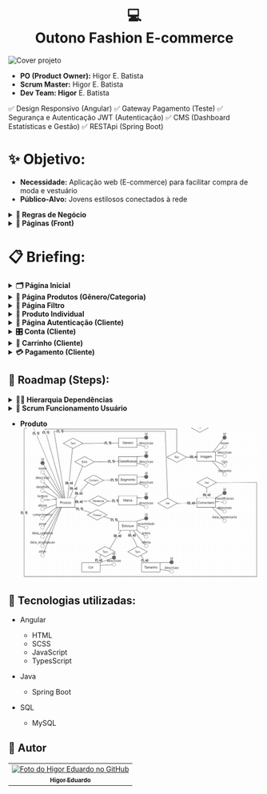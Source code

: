 <h1 align="center">
  💻<br>Outono Fashion E-commerce
</h1>
<img src="" alt="Cover projeto" />

- **PO (Product Owner):** Higor E. Batista
- **Scrum Master:** Higor E. Batista
- **Dev Team: Higor** E. Batista

✅ Design Responsivo (Angular)
✅ Gateway Pagamento (Teste)
✅ Segurança e Autenticação JWT (Autenticação)
✅ CMS (Dashboard Estatísticas e Gestão)
✅ RESTApi (Spring Boot)

# ✨ Objetivo:

- **Necessidade:** Aplicação web (E-commerce) para facilitar compra de moda e vestuário
- **Público-Alvo:** Jovens estilosos conectados à rede

<details>
<summary><b>📒 Regras de Negócio</b></summary>

## Requisitos:
### 1. Usuários
- **Experiência do Usuário (Cliente):**
    - Autenticação para acessar a conta, comentar, favoritar, pagar/comprar (segurança)
    - Visualização prévia dos detalhes de produtos (modal)
    - Buscar e filtrar produtos limitando 12 produtos/página (avançada)
    - Cadastrar diferentes endereços de entrega (apelido)
    - Comentar em produtos comprados (credibilidade)
    - Permitir cadastrar somente um CPF/CNPJ e E-mail
    - Pagamento facilitado e flexível no cartão de crédito em até 12x sem juros
    - Pagamento boleto e pix

- **Experiência do Usuário (Administrador):**
    - Acessar todas compras, faturamento, chat
    - Cadastrar produto e usuário
    - Editar produto e usuário
    - Definir nível de acesso usuário
    - Liberação de cadastro de usuário (vendedor)
    - Cadastrar e Editar postagens Blog (todos)

- **Experiencia do Usuário (Vendedor):**
    - Conversar com cliente em chat
    - Buscar, acompanhar e editar status pedido
    - Editar próprias informações cadastrais
    - Cadastrar e Editar próprias postagens Blog

- **Características do Usuário [Cliente/ADM/Editor/Vendedor]:**
    - Nome
    - Sobrenome
    - E-mail (Único)
    - Senha
    - CPF/CNPJ (Único)
    - RG/IE (Único e opcional)
    - Gênero
    - Data de Nascimento
    - Apelido Endereço
        - Endereço: CEP, Bairro, Logradouro, Número, Complemento, Referência, Ativo (selecionado)
    - Ativo (Cadastro Ativo)
    - Imagem

### 2. Produtos
- **Características do Produto:**
    - Nome
    - Descrição (curta)
    - Detalhes (longa)
    - Imagem
    - Estoque
    - Peso
    - Dimensões: Comprimento, Largura, Altura
    - Gênero (masculino/feminino/menino/menina/unissex)
    - Categoria
    - Tipo
    - Tamanho
    - Marca
    - Cor
    - Preço
    - Oferta (Porcentagem)
    - Ativo

- **Características do Pedido:**
    - N produtos
    - Subtotal
    - Taxa da entrega
    - Valor total
    - Data do pedido
    - Data de pagamento
    - Data do envio
    - Data da entrega
    - Status: AGUARDANDO PAGAMENTO, PAGAMENTO CONFIRMADO, ENVIADO, ENTREGUE

- **Características do Gênero**
    - Descrição

- **Características da Categoria**
    - Descrição

- **Características do Tipo**
    - Descrição

- **Características do Tamanho**
    - Descrição

- **Características da Marca**
    - Descrição
    - Imagem

- **Características da Cor**
    - Descrição

    ### 2.1 Valores Produtos
    - **Valores do Gênero**
        - Masculino, Feminino, Menino, Menina, Unissex

    - **Valores da Categoria**
        - Calçados, Roupas, Acessórios

    - **Valores do Tipo**
        - *Calçados:* Botas, Chinelos, Chuteiras(M), Crocs, Sapatênis, Tênis
        - *Roupas:* Bermudas(M), Calças, Camisas, Jaquetas, Moletons, Shorts, Vestidos(F)
        - *Acessórios:* Bonés, Malas, Meias, Mochilas, Óculos, Relógios

    - **Valores do Tamanho**
        - PP, P, M, G, GG, XG, 20 - 50 (múltiplo 2), Único

    - **Valores da Marca**
        - *Calçados:* Adidas, Asics, Fila, Kappa, Mizuno, Nike, Oakley, Olympikus, Puma
        - *Roupas:* Adidas, Aramis, Armadilho, Calvin Klein, Colcci, Everlast, Lacoste, Nike, Reserva
        - *Acessórios:* Adidas, Amora, Capricho, Caterpillar, Coca Cola, Colcci, Everlast

    - **Características da Cor**
        - Amarelo, Azul Claro, Azul Escuro, Bege, Bordô, Branco, Cinza, Dourado, Laranja, Lilás, Marinho, Marrom, Preto, Rosa, Roxo
        - Verde, Verde Escuro, Verde Claro, Vermelho, Vinho, Violeta

### 3. Manipulação Produtos
- **Faixa de preço**
    - Menos 60, Entre (60 - 100), Entre (100 - 160), Entre (160 - 240), Entre (240 - 380), Entre (380 - 770), Mais 770

- **Gestão Produto**
    - Tipo depende da Categoria
    - Marca depende do Tipo

### 4. Blog
- **Características do Post (Blog)**
    - Título
    - Conteúdo (Text Rich)
    - Imagem Capa
    - Autor
    - Data Postagem
    - Categoria
    - Tags

</details>

<details>
<summary><b>📃 Páginas (Front)</b></summary>

### 1. Produtos
- **Página Produtos:** Dedicada ao Gênero ou Categoria de produtos
    - Página Produtos Unissex: `/produtos`
    - Página Produtos Masculino: `/masculino`
    - Página Produtos Feminino: `/feminino`
    - Página Produtos Menino: `/menino`
    - Página Produtos Menina: `/menina`

    - Página Produtos Promoções (Unissex): `/promocoes`
    - Página Produtos Calçados (Unissex): `/calcados`
    - Página Produtos Roupas (Unissex): `/roupas`
    - Página Produtos Acessórios (Unissex): `/acessorios`
    - Página Produtos Marcas (Unissex): `/marcas`

- **Página Filtro:** Dedicada ao resultado de busca do usuário (cliente)
    - Página Filtro Calçados: `/calcados/produtos?tipo-produto=chinelo?genero=masculino&tamanho=40&marca=coca-cola&cor=azul&preco=60-100`
    - Página Filtro Roupas: `/roupas/produtos?tipo-produto=biquini&genero=feminino&tamanho=m&marca=billabong&cor=verde&preco=100-160`
    - Página Filtro Acessórios: `/acessorios/produtos?tipo-produto=oculos&genero=menino&tamanho=50&marca=atitude&cor=prata&preco=240-380`
    - Página Filtro Marcas: `/marcas/produtos?marca=adidas?tipo-produto=agasalho&genero=menina&tamanho=p&cor=rosa&preco=380-770&sort=ofertas`

- **Página Produto Individual:** Dedicada a obter informações e escolha do produto
    - Camisa Poló Masculino: `/produtos?camisa-polo-masculina&id=1`

### 2. Usuários (Cliente)
- **Página Autenticação:** Dedicada a permissão de acesso ao usuário (cliente)
    - Página Login/Cadastro: `/login`
    - Página Cadastro Confirmação: `/login/cadastrado`
    - Página Login Pagamento: `/login/finalizar-compra`
    - Página Redefinir Senha: `/login/redefinir-senha`

- **Página Dados Cliente**
    - Página Conta: `/conta`
    - Página Favorito: `/conta/favoritos`

- **Página Itens Compra**
    - Página Carrinho: `/carrinho`

- **Página Pagamento**
    - Página Finalizar Login: `/finalizar-compra/login`
    - Página Finalizar Compra: `/finalizar-compra`
    - Página Confirmação: `/finalizar-compra/confirmacao`

### 3. Navegação Livre
- **Página Institucionais:** Dedicada a exploração do usuário (cliente)
    - Página Inicial: `outonofashion.com`
    - Página Sobre: `/sobre`
    - Página Política de Privacidade: `/politicas-privacidade`
    - Página Não Encontrada: `/pagina-nao-encontrada`
    - Página Contato: `/contato`
    - Página Blog: `/blog`

### 4. Autenticação Gestores
- **Página Gerência Usuário (Comum)**
    - Página Login/Cadastro CMS: `/cms-login`
    - Página Inicial CMS: `/cms`
    - Página Chat Clientes Online: `/cms/chat`
    - Página Perfil (Visualizar): `/cms/perfil`
        - Editar: `/cms/perfil?id=1`

- **Página Gerência Usuário (ADM)**
    - Página Usuários (Editores): `/cms/editores`
        - Visualizar: `/cms/editores?id=1`
        - Cadastrar: `/cms/editores/cadastrar`
        - Editar: `/cms/editores/editar?id=1`
    - Página Usuários (Vendedores): `cms/vendedores`
        - Visualizar: `/cms/vendedores?id=1`
        - Cadastrar: `/cms/vendedores/cadastrar`
        - Editar: `/cms/vendedores/editar?id=1`

- **Página Gerência Usuário (Editor/Vendedor)**
    - Página Cadastro Confirmação CMS: `/cms-login/cadastrado`

### 5. Gestão do Produto
- **Página Gerência Usuário (Comum)**
    - Página E-commerce Gênero (Listar): `/cms/produto-generos`
    - Página E-commerce Categoria (Listar): `/cms/produto-categorias`
    - Página E-commerce Tipo (Listar): `/cms/produto-tipos`
    - Página E-commerce Tamanho (Listar): `/cms/produto-tamanhos`
    - Página E-commerce Marca (Listar): `/cms/produto-marcas`
    - Página E-commerce Cor (Listar): `/cms/produto-cores`
    - Página E-commerce Produto (Listar): `/cms/produtos`
        - Visualizar: `/cms/produtos?id=1`
    - Página Pedidos (Listar): `cms/pedidos`
        - Visualizar: `/cms/pedidos?id=1`
        - Editar: `/cms/pedidos/editar?id=1`
    - Página Comentários Produto (Listar): `cms/comentarios`
        - Visualizar: `/cms/comentarios?id=1`

- **Página Gerência Usuário (ADM/Editor)**
    - Produto Gênero:
        - Cadastrar: `/cms/produto-generos/cadastrar`
        - Editar: `/cms/produto-generos/editar?id=1`
    - Produto Categoria:
        - Cadastrar: `/cms/produto-categorias/cadastrar`
        - Editar: `/cms/produto-categorias/editar?id=1`
    - Produto Tipo:
        - Cadastrar: `/cms/produto-tipos/cadastrar`
        - Editar: `/cms/produto-tipos/editar?id=1`
    - Produto Tamanho:
        - Cadastrar: `/cms/produto-tamanhos/cadastrar`
        - Editar: `/cms/produto-tamanhos/editar?id=1`
    - Produto Marca:
        - Cadastrar: `/cms/produto-marcas/cadastrar`
        - Editar: `/cms/produto-marcas/editar?id=1`
    - Produto Cor:
        - Cadastrar: `/cms/produto-cores/cadastrar`
        - Editar: `/cms/produto-cores/editar?id=1`
    - Produto:
        - Cadastrar: `/cms/produtos/cadastrar`
        - Editar: `/cms/produtos/editar?id=1`

### 6. Gestão do Blog
- **Página Gerência Usuário (Comum)**
    - Página Post Blog (Listar): `cms/posts`
        - Cadastrar: `/cms/posts/cadastrar`
        - Visualizar: `/cms/posts?id=1`
        - Editar: `/cms/posts/editar?id=1`

### 7. Gestão Páginas
- **Página Inicial**

</details>

# 📋 Briefing:

<details>
<summary><b>🗂️ Página Inicial</b></summary>

- **Banner Slideshow (Hero)**
    - Imagem Background
    - Link Produtos
- **Ofertas (Campanha)**
    - Nome Campanha
    - Descrição Oferta
    - Imagem Background
    - Link Produtos
- **Produtos Gênero Feminino (Carrosel)**
    - Últimos Adicionados (Lim. 12)
    - Nome Produto
    - Preço
- **Banner Promoções Main (CTA)**
    - Nome Banner
    - Descrição Banner
    - Imagem Background
    - Link Promoções
- **Mais Vendidos (Carrosel)**
    - Mais Vendidos (Unissex - Lim. 12)
    - Nome Produto
    - Preço
**Produtos Gênero Masculino (Carrosel)**
    - Últimos Adicionados (Lim. 12)
    - Nome Produto
    - Preço
- **Top Marcas (Carrosel)**
    - Logo Marcas
- **Newsletter (Lead)**
    - Imagem Background
    - Oferta (Isca)
    - Regras Oferta
    - Form E-mail
    - Box Icons
        - Nome
        - Descrição

</details>

<details>
<summary><b>🎁 Página Produtos (Gênero/Categoria)</b></summary>

- **Slideshow de Campanha (Hero)**
    - Imagem Background
    - Link Produtos
- **Produtos Miniatura (Categorização)**
    - Nome
    - Imagem
- **Container Ads (Campanha)**
    - Imagem
    - Link Produtos
- **Mais Baratos (Carrosel)**
    - Mais Vendidos
    - Nome Produto
    - Preço
- **Container Ads (Campanha)**
    - Imagem
    - Link Produtos
- **Novos (Carrosel)**
    - Mais Vendidos
    - Nome Produto
    - Preço
- **Banner (CTA)**
    - Nome Banner
    - Descrição Banner
    - Imagem Background
    - Link Produtos

</details>

<details>
<summary><b>🎯 Página Filtro</b></summary>

- **Banner (Hero)**
    - Imagem Background
    - Breadcrumb
- **Sidebar (Filtro)**
    - Gênero
    - Tipo de Produto
    - Tamanho
    - Marca
    - Cor
    - Preço
- **List (Card Grid)**
    - Ordenação
        Mais Populares
        Mais Vendidos
        Lançamentos
        Ofertas
        Maior Preço
        Menor Preço
        Melhor Avaliados
    - Card Container
    - Navigator
- **Ofertas (Carrosel)**
- **Novidade (Carrosel)**

</details>

<details>
<summary><b>🧺 Produto Individual</b></summary>

- **Breadcrumb**
- **Informação Produto**
    - Miniaturas
    - Imagem Destaque
    - Descrições
        - Marca
        - Nome
        - Valor Unitário (até 12x)
        - Cor
        - Tamanho
    - Botão Comprar
    - Medidas
    - Frete
    - Descrição
    - Detalhes
- **Comentários (Carrosel)**
    - Nome Cliente
    - Classificação
    - Descrição
    - Data
- **Produtos Semelhantes (Carrosel)**
- **Ofertas Gênero (Carrosel)**

</details>

<details>
<summary><b>🔑 Página Autenticação (Cliente)</b></summary>

- **Login**
    - Logo
    - Formulário

- **Cadastro**
    - Logo
    - Termos de privacidade
    - Formulário (PF/PJ)
    - Mensagem Sucesso

- **Redefinir Senha**
    - Logo
    - Formulário
    - Mensagem Sucesso

</details>

<details>
<summary><b>🎛️ Conta (Cliente)</b></summary>

- **Breadcrumb**
- **Informações Cliente**
    - Dados Pessoais
    - Meus pedidos
    - Endereços
    - Atendimento

- **Favoritos (Header)**
    - Card Container

</details>

<details>
<summary><b>🛒 Carrinho (Cliente)</b></summary>

- **Headline (Quantidade Itens)**
- **List Container**
    - Imagem Produto
    - Descrição (Marca/Nome)
    - Quantidade (Alterar)
    - Valor Unitário
    - Subtotal
    - Botão Remover
- **Campo de CEP (Cálculo de Frete)**
- **Resumo Compra**
    - Subtotal
    - Frete
    - Total (até 12x)
- **Produtos Relacionados (Carrosel**
    - Mais Vendidos (Gênero, Categoria e Tipo - Lim. 12)
    - Nome Produto
    - Preço

</details>

<details>
<summary><b>💳 Pagamento (Cliente)</b></summary>

- **Página Finalizar Login**
    - Header Steps
    - Formulário

- **Página Finalizar Compra**
    - Header Steps
    - Seleção Endereço
    - Forma Pagamento
    - Container Produtos Pedido
        - Imagem
        - Marca
        - Nome
        - Quantidade
        - Valor Unitário
        - Subtotal
        - Taxa de Entrega
        - Total (até 12x)
    - Cupom Desconto

- **Página Confirmação**
    - Resumo Pedido

</details>

## 📌 Roadmap (Steps):

<details>
<summary><b>🧑‍⚖️ Hierarquia Dependências</b></summary>

- **Sprint Básico Funcionamento Usuário**
    - 1. Página Inicial
    - 2. Página Filtro
    - 3. Página Produto Individual
    - 4. Página Autenticação (Cliente)
    - 5. Página Carrinho (Cliente)
    - 6. Página Pagamento (Cliente)
    - 7. Página Conta (Cliente)

- **Sprint Melhor Experiência Usuário**
    - 1. Página Produtos
    - 2. Favoritos
    - 3. Contato
    - 4. Não Encontrada

- **Experiência ADM**
    - 1. Login/Cadastro
    - 2. Página E-commerce (Produto) -> Cadastros (Produto)

- **Coleta Experiência Cliente**
    - 1. Comentário

- **Análise Produtos ADM**
    - 1. Pedidos
    - 2. Comentários

- **Expansão do Time Gestores**
    - 1. Cadastro Confirmação
    - 2. Página Inicial (Relatórios)
    - 3. Editar Pefil

- **Controle ADM**
    - 1. Cadastro Editor
    - 2. Cadastro Vendedor

- **Branding Negócio**
    - 1. Sobre
    - 2. Políticas de Privacidade

- **Acompanhamento Cliente-Vendedores**
    - 1. Chat

- **Geração de Conteúdo (SEO)**
    - 1. Blog

- **Gestão de campanhas**
    - 1. Inicial
    - 2. Produtos
    - 3. Newsletter

- **Gestão Institucionais**
    - 1. Sobre
    - 2. Políticas de Privacidade

</details>

<details>
<summary><b>🚀 Scrum Funcionamento Usuário</b></summary>

### Backlog Funcionamento Usuário

- [ ] Design (Figma)
    - [ ] Página Inicial
    - [ ] Página Filtro
    - [ ] Página Produto Individual
    - [ ] Página Autenticação (Cliente)
    - [ ] Página Carrinho (Cliente)
    - [ ] Página Pagamento (Cliente)
    - [ ] Página Conta (Cliente)
- [ ] Front-End (Angular)
    - [ ] Página Inicial (Header - Hero - Footer)
    - [ ] Página Filtro
    - [ ] Página Produto Individual
    - [ ] Página Autenticação (Cliente)
    - [ ] Página Carrinho (Cliente)
    - [ ] Página Pagamento (Cliente)
    - [ ] Página Conta (Cliente)
- [ ] Back-End (RESTApi Spring)
    - [ ] Página Filtro
    - [ ] Página Produto Individual
    - [ ] Página Autenticação (Cliente)
    - [ ] Página Carrinho (Cliente)
    - [ ] Página Pagamento (Cliente)
    - [ ] Página Conta (Cliente)

### Sprint Planning Funcionamento Usuário [1 2 3 5 8]
Task      | Score | Responsável
----------|-------|------------
Design    | 3     | Higor
Front-End | 5     | Higor
Back-End  | 3     | Higor

<details>
<summary><b>⏳ Sprint Funcionamento Usuário</b></summary>

- ### Prazos/Responsáveis
    - Design (1 dia)
    - Back-End (3 dias)
    - Front-End (3 dias)

- ### Em Andamento
    - [ ] 28/10 Design (1 dia)

- ### Validação

- ### Aguardando Deploy

- ### Em Produção

- ### Revisão Sprint

</details>

</details>

- **Produto**
![Produto Conceitual](assets/images/produto-conceitual.png)

## 💼 Tecnologias utilizadas:

- Angular
  - HTML
  - SCSS
  - JavaScript
  - TypesScript

- Java
  - Spring Boot

- SQL
  - MySQL

<h2>🦄 Autor</h2>

<table>
  <tr>
    <td align="center">
      <a href="https://github.com/bhigoreduardo">
        <img src="https://avatars.githubusercontent.com/u/96431991?v=4" width="100px;" alt="Foto do Higor Eduardo no GitHub"/><br>
        <sub>
          <b>Higor Eduardo</b>
        </sub>
      </a>
    </td>
  </tr>
</table>